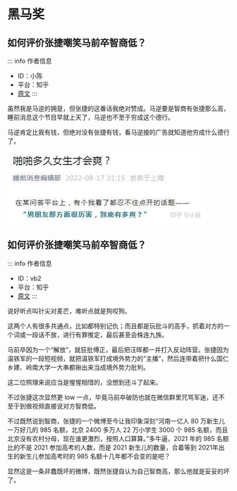 # 黑马奖

## 如何评价张捷嘲笑马前卒智商低？

::: info 作者信息
- ID：小陈
- 平台：知乎
- [原文](https://www.zhihu.com/question/548842702/answer/2634986002)
:::

虽然我是马逆的拥趸，但张捷的这番话我绝对赞成。马逆要是智商有张捷那么高，睡前消息这个节目早就上天了，马逆也不至于穷成这个德行。

马逆肯定比我有钱，但绝对没有张捷有钱，看马逆接的广告就知道他穷成什么德行了。

![](/5/img_p2_1.png)


## 如何评价张捷嘲笑马前卒智商低？

::: info 作者信息
- ID：vb2
- 平台：知乎
- [原文](https://www.zhihu.com/question/548842702/answer/2635577235)
:::

说好听点叫针尖对麦芒，难听点就是狗咬狗。

这两个人有很多共通点，比如都特别记仇；而且都是玩批斗的高手，抓着对方的一个词或一段话不放，进行有罪推定，最后甚至会株连九族。

马前卒因为一个“解放”，就狂批傅正，最后把汪晖都一并打入反动阵营。张捷因为温铁军的一段短视频，就把温铁军打成境外势力的“主播”，然后连带着把什么国仁乡建、岭南大学一大串都揪出来当成境外势力批判。

这二位照理来说应当是惺惺相惜的，没想到还斗了起来。

不过张捷这次显然更 low 一点，毕竟马前卒破防也就在微信群里咒骂军迷，还不至于到做视频直接说对方智商低。

不过既然说到智商，张捷的一个微博至今让我印象深刻“河南一亿人 80 万新生儿一万好几的 985 名额，北京 2400 多万人 22 万小学生 3000 个 985 名额，而且北京没有农村分母，现在谁更激烈，按照人口算算。”多牛逼，2021 年的 985 名额比的不是 2021 参加高考的人数，而是 2021 新生儿的数量，合着等到 2021年出生的新生儿参加高考时的 985 名额十几年都不会变的是吧？

显然这是一条非蠢既坏的微博，既然张捷自认为自己智商高，那么他就是妥妥的坏了。
